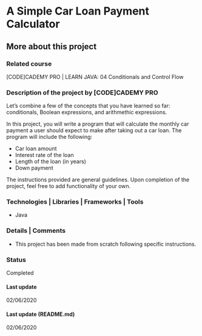 # A Simple Car Loan Payment Calculator

## More about this project

### Related course
[CODE]CADEMY PRO | LEARN JAVA: 04 Conditionals and Control Flow

### Description of the project by [CODE]CADEMY PRO
Let’s combine a few of the concepts that you have learned so far: conditionals, Boolean expressions, and arithmethic expressions.

In this project, you will write a program that will calculate the monthly car payment a user should expect to make after taking out a car loan. The program will include the following:
- Car loan amount
- Interest rate of the loan
- Length of the loan (in years)
- Down payment

The instructions provided are general guidelines. Upon completion of the project, feel free to add functionality of your own.


### Technologies | Libraries | Frameworks | Tools  
- Java

### Details | Comments
- This project has been made from scratch following specific instructions. 

### Status
Completed 

#### Last update
02/06/2020

#### Last update (README.md)
02/06/2020
 